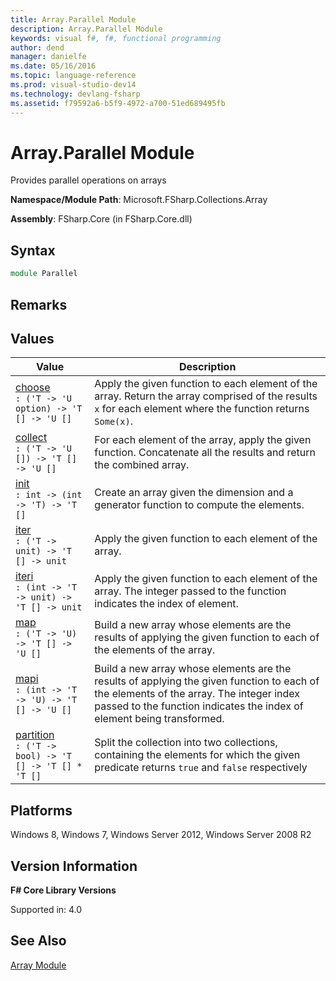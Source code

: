 ```yaml
---
title: Array.Parallel Module
description: Array.Parallel Module
keywords: visual f#, f#, functional programming
author: dend
manager: danielfe
ms.date: 05/16/2016
ms.topic: language-reference
ms.prod: visual-studio-dev14
ms.technology: devlang-fsharp
ms.assetid: f79592a6-b5f9-4972-a700-51ed689495fb 
---
```


# Array.Parallel Module

Provides parallel operations on arrays

**Namespace/Module Path**: Microsoft.FSharp.Collections.Array

**Assembly**: FSharp.Core (in FSharp.Core.dll)


## Syntax

```fsharp
module Parallel
```

## Remarks

## Values


|Value|Description|
|-----|-----------|
|[choose](https://msdn.microsoft.com/library/2deed2b4-eb4c-4d03-9931-0f5bbb47f1f1)<br />`: ('T -> 'U option) -> 'T [] -> 'U []`|Apply the given function to each element of the array. Return the array comprised of the results `x` for each element where the function returns `Some(x)`.|
|[collect](https://msdn.microsoft.com/library/3787e401-d84e-4521-9d7f-87303753dc7b)<br />`: ('T -> 'U []) -> 'T [] -> 'U []`|For each element of the array, apply the given function. Concatenate all the results and return the combined array.|
|[init](https://msdn.microsoft.com/library/96c71191-2fa4-42fc-9418-80e1a1906fef)<br />`: int -> (int -> 'T) -> 'T []`|Create an array given the dimension and a generator function to compute the elements.|
|[iter](https://msdn.microsoft.com/library/2484b54a-41b7-482e-8931-b528b32ba93e)<br />`: ('T -> unit) -> 'T [] -> unit`|Apply the given function to each element of the array.|
|[iteri](https://msdn.microsoft.com/library/5e777c6f-9b12-4a63-8168-9d7a66205482)<br />`: (int -> 'T -> unit) -> 'T [] -> unit`|Apply the given function to each element of the array. The integer passed to the function indicates the index of element.|
|[map](https://msdn.microsoft.com/library/0485547d-15e9-41ed-a3a6-fb5816413fed)<br />`: ('T -> 'U) -> 'T [] -> 'U []`|Build a new array whose elements are the results of applying the given function to each of the elements of the array.|
|[mapi](https://msdn.microsoft.com/library/994595e4-6886-467e-a6c3-cebc4e621052)<br />`: (int -> 'T -> 'U) -> 'T [] -> 'U []`|Build a new array whose elements are the results of applying the given function to each of the elements of the array. The integer index passed to the function indicates the index of element being transformed.|
|[partition](https://msdn.microsoft.com/library/1981a0bd-8d44-46a2-a3f3-3e5cc7b78fce)<br />`: ('T -> bool) -> 'T [] -> 'T [] * 'T []`|Split the collection into two collections, containing the elements for which the given predicate returns `true` and `false` respectively|

## Platforms
Windows 8, Windows 7, Windows Server 2012, Windows Server 2008 R2

## Version Information
**F# Core Library Versions**

Supported in: 4.0

## See Also
[Array Module](index.md)